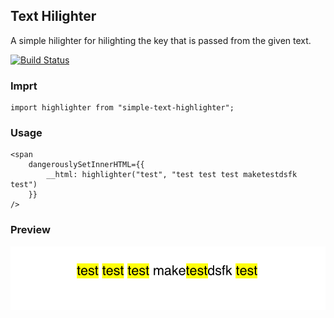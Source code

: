 ## Text Hilighter

A simple hilighter for hilighting the key that is passed from the given text.

[![Build Status](https://travis-ci.org/JayaKrishnaNamburu/highlighter.svg?branch=master)](https://travis-ci.org/JayaKrishnaNamburu/highlighter)

### Imprt

```
import highlighter from "simple-text-highlighter";
```

### Usage

```
<span
    dangerouslySetInnerHTML={{
        __html: highlighter("test", "test test test maketestdsfk test")
    }}
/>
```

### Preview

![Preview](example.png?raw=true "Preview")
